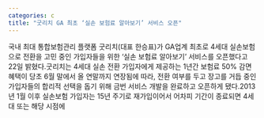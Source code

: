 ```yaml
---
categories: c
title: "굿리치 GA 최초 ‘실손 보험료 알아보기’ 서비스 오픈"
---
```

국내 최대 통합보험관리 플랫폼 굿리치(대표 한승표)가 GA업계 최초로 4세대 실손보험으로 전환을 고민 중인 가입자들을 위한 ‘실손 보험료 알아보기’ 서비스를 오픈했다고 22일 밝혔다.굿리치는 4세대 실손 전환 가입자에게 제공하는 1년간 보험료 50% 감면 혜택이 당초 6월 말에서 올 연말까지 연장됨에 따라, 전환 여부를 두고 장고를 거듭 중인 가입자들의 합리적 선택을 돕기 위해 금번 서비스 개발을 완료하고 오픈하게 됐다.2013년 1월 이후 실손보험 가입자는 15년 주기로 재가입이어서 어차피 기간이 종료되면 4세대 또는 해당 시점에